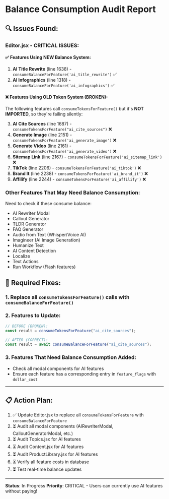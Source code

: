 # Balance Consumption Audit Report

## 🔍 Issues Found:

### Editor.jsx - CRITICAL ISSUES:

#### ✅ Features Using NEW Balance System:
1. **AI Title Rewrite** (line 1638) - `consumeBalanceForFeature('ai_title_rewrite')` ✅
2. **AI Infographics** (line 1318) - `consumeBalanceForFeature('ai_infographics')` ✅

#### ❌ Features Using OLD Token System (BROKEN):
The following features call `consumeTokensForFeature()` but it's **NOT IMPORTED**, so they're failing silently:

3. **AI Cite Sources** (line 1687) - `consumeTokensForFeature("ai_cite_sources")` ❌
4. **Generate Image** (line 2151) - `consumeTokensForFeature('ai_generate_image')` ❌
5. **Generate Video** (line 2161) - `consumeTokensForFeature('ai_generate_video')` ❌
6. **Sitemap Link** (line 2167) - `consumeTokensForFeature('ai_sitemap_link')` ❌
7. **TikTok** (line 2206) - `consumeTokensForFeature('ai_tiktok')` ❌
8. **Brand It** (line 2238) - `consumeTokensForFeature('ai_brand_it')` ❌
9. **Affilify** (line 2244) - `consumeTokensForFeature('ai_affilify')` ❌

### Other Features That May Need Balance Consumption:

Need to check if these consume balance:
- AI Rewriter Modal
- Callout Generator
- TLDR Generator
- FAQ Generator
- Audio from Text (Whisper/Voice AI)
- Imagineer (AI Image Generation)
- Humanize Text
- AI Content Detection
- Localize
- Text Actions
- Run Workflow (Flash features)

## 🎯 Required Fixes:

### 1. Replace all `consumeTokensForFeature()` calls with `consumeBalanceForFeature()`

### 2. Features to Update:
```javascript
// BEFORE (BROKEN):
const result = consumeTokensForFeature("ai_cite_sources");

// AFTER (CORRECT):
const result = await consumeBalanceForFeature("ai_cite_sources");
```

### 3. Features That Need Balance Consumption Added:
- Check all modal components for AI features
- Ensure each feature has a corresponding entry in `feature_flags` with `dollar_cost`

---

## 📋 Action Plan:

1. ✅ Update Editor.jsx to replace all `consumeTokensForFeature` with `consumeBalanceForFeature`
2. ⏳ Audit all modal components (AIRewriterModal, CalloutGeneratorModal, etc.)
3. ⏳ Audit Topics.jsx for AI features
4. ⏳ Audit Content.jsx for AI features
5. ⏳ Audit ProductLibrary.jsx for AI features
6. ⏳ Verify all feature costs in database
7. ⏳ Test real-time balance updates

---

**Status**: In Progress
**Priority**: CRITICAL - Users can currently use AI features without paying!

